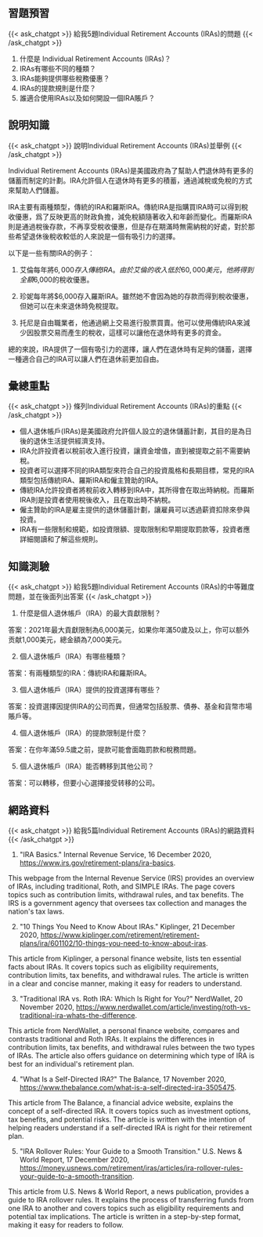 ## 習題預習
{{< ask_chatgpt >}}
給我5題Individual Retirement Accounts (IRAs)的問題
{{< /ask_chatgpt >}}



1. 什麼是 Individual Retirement Accounts (IRAs)？ 
2. IRAs有哪些不同的種類？ 
3. IRAs能夠提供哪些稅務優惠？ 
4. IRAs的提款規則是什麼？ 
5. 誰適合使用IRAs以及如何開設一個IRA賬戶？   

## 說明知識
{{< ask_chatgpt >}}
說明Individual Retirement Accounts (IRAs)並舉例
{{< /ask_chatgpt >}}



Individual Retirement Accounts (IRAs)是美國政府為了幫助人們退休時有更多的儲蓄而制定的計劃。IRA允許個人在退休時有更多的積蓄，通過減稅或免稅的方式來幫助人們儲蓄。

IRA主要有兩種類型，傳統的IRA和羅斯IRA。傳統IRA是指購買IRA時可以得到稅收優惠，爲了反映更高的財政負擔，減免稅額隨著收入和年齡而變化。而羅斯IRA則是通過稅後存款，不再享受稅收優惠，但是存在期滿時無需納稅的好處，對於那些希望退休後稅收較低的人來說是一個有吸引力的選擇。

以下是一些有關IRA的例子：

1. 艾倫每年將$6,000存入傳統IRA。由於艾倫的收入低於60,000美元，他將得到全額$6,000的稅收優惠。

2. 珍妮每年將$6,000存入羅斯IRA。雖然她不會因為她的存款而得到稅收優惠，但她可以在未來退休時免稅提取。

3. 托尼是自由職業者，他通過網上交易進行股票買賣。他可以使用傳統IRA來減少因股票交易而產生的稅收，這樣可以讓他在退休時有更多的資金。

總的來說，IRA提供了一個有吸引力的選擇，讓人們在退休時有足夠的儲蓄，選擇一種適合自己的IRA可以讓人們在退休前更加自由。   

## 彙總重點
{{< ask_chatgpt >}}
條列Individual Retirement Accounts (IRAs)的重點
{{< /ask_chatgpt >}}



- 個人退休帳戶(IRAs)是美國政府允許個人設立的退休儲蓄計劃，其目的是為日後的退休生活提供經濟支持。
- IRA允許投資者以稅前收入進行投資，讓資金增值，直到被提取之前不需要納稅。
- 投資者可以選擇不同的IRA類型來符合自己的投資風格和長期目標，常見的IRA類型包括傳統IRA、羅斯IRA和僱主贊助的IRA。
- 傳統IRA允許投資者將稅前收入轉移到IRA中，其所得會在取出時納稅。而羅斯IRA則是投資者使用稅後收入，且在取出時不納稅。
- 僱主贊助的IRA是雇主提供的退休儲蓄計劃，讓雇員可以透過薪資扣除來參與投資。
- IRA有一些限制和規範，如投資限額、提取限制和早期提取罰款等，投資者應詳細閱讀和了解這些規則。   

## 知識測驗
{{< ask_chatgpt >}}
給我5題Individual Retirement Accounts (IRAs)的中等難度問題，並在後面列出答案
{{< /ask_chatgpt >}}



1. 什麼是個人退休帳戶（IRA）的最大貢獻限制？ 

答案：2021年最大貢獻限制為6,000美元，如果你年滿50歲及以上，你可以额外贡献1,000美元，總金額為7,000美元。

2. 個人退休帳戶（IRA）有哪些種類？ 

答案：有兩種類型的IRA：傳統IRA和羅斯IRA。

3. 個人退休帳戶（IRA）提供的投資選擇有哪些？ 

答案：投資選擇因提供IRA的公司而異，但通常包括股票、債券、基金和貨幣市場賬戶等。

4. 個人退休帳戶（IRA）的提款限制是什麼？ 

答案：在你年滿59.5歲之前，提款可能會面臨罰款和稅務問題。

5. 個人退休帳戶（IRA）能否轉移到其他公司？ 

答案：可以轉移，但要小心選擇接受转移的公司。   

## 網路資料
{{< ask_chatgpt >}}
給我5篇Individual Retirement Accounts (IRAs)的網路資料
{{< /ask_chatgpt >}}



1. "IRA Basics." Internal Revenue Service, 16 December 2020, https://www.irs.gov/retirement-plans/ira-basics.

This webpage from the Internal Revenue Service (IRS) provides an overview of IRAs, including traditional, Roth, and SIMPLE IRAs. The page covers topics such as contribution limits, withdrawal rules, and tax benefits. The IRS is a government agency that oversees tax collection and manages the nation's tax laws.

2. "10 Things You Need to Know About IRAs." Kiplinger, 21 December 2020, https://www.kiplinger.com/retirement/retirement-plans/ira/601102/10-things-you-need-to-know-about-iras.

This article from Kiplinger, a personal finance website, lists ten essential facts about IRAs. It covers topics such as eligibility requirements, contribution limits, tax benefits, and withdrawal rules. The article is written in a clear and concise manner, making it easy for readers to understand.

3. "Traditional IRA vs. Roth IRA: Which Is Right for You?" NerdWallet, 20 November 2020, https://www.nerdwallet.com/article/investing/roth-vs-traditional-ira-whats-the-difference.

This article from NerdWallet, a personal finance website, compares and contrasts traditional and Roth IRAs. It explains the differences in contribution limits, tax benefits, and withdrawal rules between the two types of IRAs. The article also offers guidance on determining which type of IRA is best for an individual's retirement plan.

4. "What Is a Self-Directed IRA?" The Balance, 17 November 2020, https://www.thebalance.com/what-is-a-self-directed-ira-3505475.

This article from The Balance, a financial advice website, explains the concept of a self-directed IRA. It covers topics such as investment options, tax benefits, and potential risks. The article is written with the intention of helping readers understand if a self-directed IRA is right for their retirement plan.

5. "IRA Rollover Rules: Your Guide to a Smooth Transition." U.S. News & World Report, 17 December 2020, https://money.usnews.com/retirement/iras/articles/ira-rollover-rules-your-guide-to-a-smooth-transition.

This article from U.S. News & World Report, a news publication, provides a guide to IRA rollover rules. It explains the process of transferring funds from one IRA to another and covers topics such as eligibility requirements and potential tax implications. The article is written in a step-by-step format, making it easy for readers to follow.   

